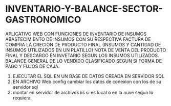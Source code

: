# INVENTARIO-Y-BALANCE-SECTOR-GASTRONOMICO
APLICATIVO WEB CON FUNCIONES DE INVENTARIO DE INSUMOS ABASTECIMIENTO DE INSUMOS CON SU RESPECTIVA FACTURA DE COMPRA LA CRECION DE PRODUCTO FINAL (INSUMOS Y CANTIDAD DE INSUMOS UTILIZADOS EN UN PLATILLO) NOTA DE VENTA DEL PRODUCTO FINAL Y DESCARGO EN INVETARIO SEGUN LOS INSUMOS UTILIZADOS. BALANCE GENERAL DE LO VENDIDO CLASIFICADO SEGUN SI FORMA DE PAGO Y FUJOS DE CAJA.
1. EJECUTAR EL SQL EN UN BASE DE DATOS CREADA EN SERVIDOR SQL
2. EN ARCHIVO Web.config cambiar los datos de conexion con los de su servidor sql
3. montar en servidor de archivos iis si es local o en la nuve segun lo requiera.
